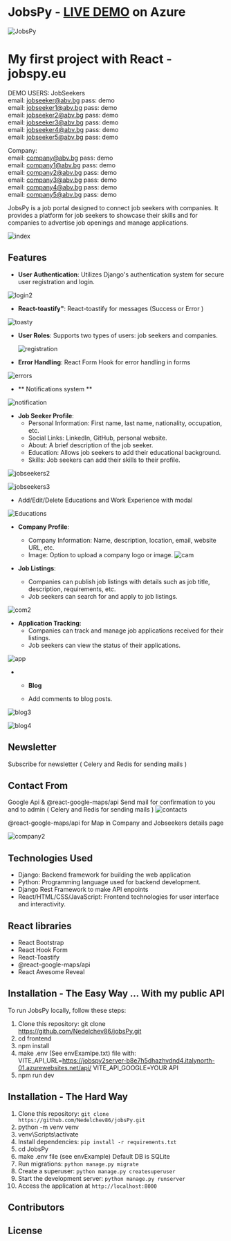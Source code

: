 # JobsPy - <a href="https://www.jobspy.eu/" target="_blank">LIVE DEMO</a> on Azure 




![JobsPy](https://github.com/user-attachments/assets/55392e2d-1fb3-43e6-a1c8-2c772c84a830)

# My first project with React  - jobspy.eu

DEMO USERS:
JobSeekers\
email: jobseeker@abv.bg   pass: demo\
email: jobseeker1@abv.bg  pass: demo\
email: jobseeker2@abv.bg  pass: demo\
email: jobseeker3@abv.bg  pass: demo\
email: jobseeker4@abv.bg  pass: demo\
email: jobseeker5@abv.bg  pass: demo

Company:\
email: company@abv.bg pass: demo\
email: company1@abv.bg pass: demo\
email: company2@abv.bg pass: demo\
email: company3@abv.bg pass: demo\
email: company4@abv.bg pass: demo\
email: company5@abv.bg pass: demo


JobsPy is a job portal designed to connect job seekers with companies. It provides a platform for job seekers to showcase their skills and for companies to advertise job openings and manage applications.

![index](https://github.com/user-attachments/assets/01326894-56c0-44c0-91e1-ffe426d4bc3c)



## Features

- **User Authentication**: Utilizes Django's  authentication system for secure user registration and login.

![login2](https://github.com/user-attachments/assets/4b382429-552a-44bf-b50e-e37a92e669a4)




- **React-toastify"**: React-toastify for messages (Success or Error )
  
![toasty](https://github.com/user-attachments/assets/ba87d8f9-fa79-4f2e-817a-e3b03980744e)



- **User Roles**: Supports two types of users: job seekers and companies.
  
  ![registration](https://github.com/user-attachments/assets/c21e3522-62b4-49d4-88ba-d0b70ad47bb7)

  
- **Error Handling**: React Form Hook for error handling in forms

![errors](https://github.com/user-attachments/assets/ad9539a8-454a-4161-a9c5-7a6f0a528d91)



- ** Notifications system **
 
![notification](https://github.com/user-attachments/assets/c6263d00-2be3-4e62-855d-6e53ce2e2c60)




   
- **Job Seeker Profile**:
  - Personal Information: First name, last name, nationality, occupation, etc.
  - Social Links: LinkedIn, GitHub, personal website.
  - About: A brief description of the job seeker.
  - Education: Allows job seekers to add their educational background.
  - Skills: Job seekers can add their skills to their profile.

![jobseekers2](https://github.com/user-attachments/assets/6d6330c0-53bf-48d5-b0cf-49dfafb7f8be)

![jobseekers3](https://github.com/user-attachments/assets/6c5255b7-2380-46d1-8094-ebf7321c77d9)






 - Add/Edit/Delete Educations and Work  Experience with modal

![Educations](https://github.com/user-attachments/assets/ada039cc-b7fe-46f0-a65d-1e3a77f6519b)




  
- **Company Profile**:
  - Company Information: Name, description, location, email, website URL, etc.
  - Image: Option to upload a company logo or image.
    ![cam](https://github.com/user-attachments/assets/f6cf6307-3189-4773-8ae1-610c7eff7afa)


    
- **Job Listings**:
  - Companies can publish job listings with details such as job title, description, requirements, etc.
  - Job seekers can search for and apply to job listings.
 
![com2](https://github.com/user-attachments/assets/1e321605-cbf0-4173-8601-4e2aabe97b8e)


- **Application Tracking**:
  - Companies can track and manage job applications received for their listings.
  - Job seekers can view the status of their applications.

![app](https://github.com/user-attachments/assets/81d25619-b931-4d7a-adca-c52bd0b5618c)



 
- - **Blog**

  - Add comments to blog posts.

![blog3](https://github.com/user-attachments/assets/8e47de15-b1a9-49f2-80d2-94fc3a986028)

![blog4](https://github.com/user-attachments/assets/a090eb53-d6d7-4a25-bd3e-859f9d735477)







## Newsletter
  Subscribe for newsletter ( Celery and Redis for sending mails )



## Contact From
  Google Api & @react-google-maps/api
  Send mail for confirmation to you and to admin ( Celery and Redis for sending mails )
![contacts](https://github.com/user-attachments/assets/3828eec5-9786-4793-9369-3ab46d6848d5)


@react-google-maps/api for Map in Company and Jobseekers details page

![company2](https://github.com/user-attachments/assets/a9feb2b0-5ea0-4659-8415-41aa36ba4162)

  


## Technologies Used

- Django: Backend framework for building the web application
- Python: Programming language used for backend development.
- Django Rest Framework to make API enpoints
- React/HTML/CSS/JavaScript: Frontend technologies for user interface and interactivity.

##  React  libraries 
- React Bootstrap 
- React Hook Form
- React-Toastify 
- @react-google-maps/api
- React Awesome Reveal





## Installation - The Easy Way ... With my public API


To run JobsPy locally, follow these steps:

1. Clone this repository: git clone https://github.com/Nedelchev86/jobsPy.git
2. cd frontend
3. npm install
4. make .env (See envExamlpe.txt) file with:
VITE_API_URL=https://jobspy2server-b8e7h5dhazhvdnd4.italynorth-01.azurewebsites.net/api/
VITE_API_GOOGLE=YOUR API
5. npm run dev

## Installation - The Hard Way
1.  Clone this repository: `git clone https://github.com/Nedelchev86/jobsPy.git`
2.  python -m venv venv
3.  venv\Scripts\activate
4. Install dependencies: `pip install -r requirements.txt`
5. cd JobsPy
6. make .env file (see envExample) Default DB is SQLite
7. Run migrations: `python manage.py migrate`
8. Create a superuser: `python manage.py createsuperuser`
9. Start the development server: `python manage.py runserver`
10. Access the application at `http://localhost:8000`


   

## Contributors



## License


